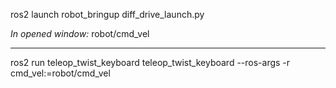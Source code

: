 ros2 launch robot_bringup diff_drive_launch.py

*In opened window:*
robot/cmd_vel
___

ros2 run teleop_twist_keyboard teleop_twist_keyboard --ros-args -r cmd_vel:=robot/cmd_vel